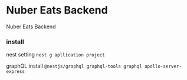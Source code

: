 # Nuber Eats Backend

Nuber Eats Backend

### install 
nest setting `nest g apllication project`

graphQL install `@nestjs/graphql graphql-tools graphql apollo-server-express`